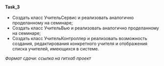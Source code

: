 #### Task_3

* Создать класс УчительСервис и реализовать аналогично проделанному на семинаре;
* Создать класс УчительВью и реализовать аналогично проделанному на семинаре;
* Создать класс УчительКонтроллер и реализовать возможность создания, редактирования 
конкретного учителя и отображения списка учителей, имеющихся в системе.
  
_Формат сдачи: ссылка на гитхаб проект_